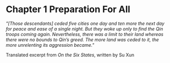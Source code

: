 # Chapter 1 Preparation For All

*"[Those descendants] ceded five cities one day and ten more the next day for peace and ease of a single night. But they woke up only to find the Qin troops coming again. Nevertheless, there was a limit to their land whereas there were no bounds to Qin’s greed. The more land was ceded to it, the more unrelenting its aggression became."*

Translated excerpt from *On the Six States*, written by Su Xun
